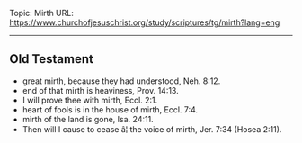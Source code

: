 Topic: Mirth
URL: https://www.churchofjesuschrist.org/study/scriptures/tg/mirth?lang=eng

---

## Old Testament

- great mirth, because they had understood, Neh. 8:12.
- end of that mirth is heaviness, Prov. 14:13.
- I will prove thee with mirth, Eccl. 2:1.
- heart of fools is in the house of mirth, Eccl. 7:4.
- mirth of the land is gone, Isa. 24:11.
- Then will I cause to cease â¦ the voice of mirth, Jer. 7:34 (Hosea 2:11).

